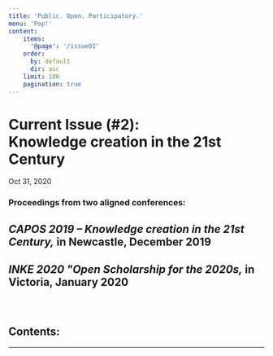 ```yaml
---
title: 'Public. Open. Participatory.'
menu: 'Pop!'
content:
    items:
      '@page': '/issue02'
    order:
      by: default
      dir: asc
    limit: 100
    pagination: true
---
```



# Current Issue (#2): <br />Knowledge creation in the 21st Century

Oct 31, 2020

### Proceedings from two aligned conferences: 

## *CAPOS 2019 – Knowledge creation in the 21st Century,* in Newcastle, December 2019 

## *INKE 2020 "Open Scholarship for the 2020s,* in Victoria, January 2020

###   &nbsp;

<h2>Contents:</h2>

----


